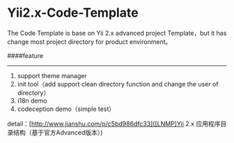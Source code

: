# Yii2.x-Code-Template

The Code Template is base on Yii 2.x advanced project Template，but it has change most project directory for product environment。

####feature
___
1. support theme manager
2. init tool（add support clean directory function and change the user of directory）
3. i18n demo
4. codeception demo（simple test）

detail：[http://www.jianshu.com/p/c5bd986dfc33]([LNMP]Yii 2.x 应用程序目录结构（基于官方Advanced版本）)

